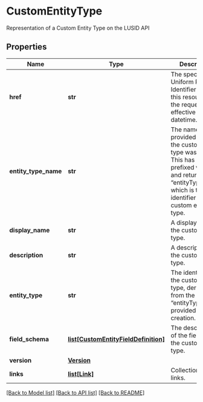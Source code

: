 # CustomEntityType

Representation of a Custom Entity Type on the LUSID API

## Properties
Name | Type | Description | Notes
------------ | ------------- | ------------- | -------------
**href** | **str** | The specific Uniform Resource Identifier (URI) for this resource at the requested effective and asAt datetime. | [optional] 
**entity_type_name** | **str** | The name provided when the custom entity type was created. This has been prefixed with “~” and returned as “entityType”, which is the identifier for the custom entity type. | 
**display_name** | **str** | A display label for the custom entity type. | 
**description** | **str** | A description for the custom entity type. | [optional] 
**entity_type** | **str** | The identifier for the custom entity type, derived from the “entityTypeName” provided on creation. | 
**field_schema** | [**list[CustomEntityFieldDefinition]**](CustomEntityFieldDefinition.md) | The description of the fields on the custom entity type. | 
**version** | [**Version**](Version.md) |  | 
**links** | [**list[Link]**](Link.md) | Collection of links. | [optional] 

[[Back to Model list]](../README.md#documentation-for-models) [[Back to API list]](../README.md#documentation-for-api-endpoints) [[Back to README]](../README.md)


